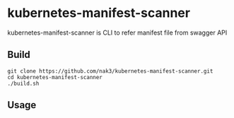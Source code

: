 kubernetes-manifest-scanner
==============
kubernetes-manifest-scanner is CLI to refer manifest file from swagger API

Build
-----

~~~
git clone https://github.com/nak3/kubernetes-manifest-scanner.git
cd kubernetes-manifest-scanner
./build.sh
~~~

Usage
----
